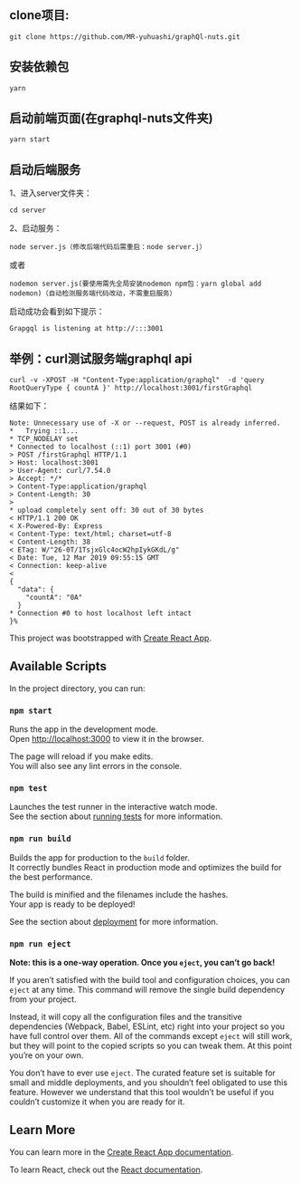 ## clone项目:
```
git clone https://github.com/MR-yuhuashi/graphQl-nuts.git
```

## 安装依赖包
```
yarn
```

## 启动前端页面(在graphql-nuts文件夹)
```
yarn start
```

## 启动后端服务
1、进入server文件夹：
```
cd server
```

2、启动服务：
```
node server.js（修改后端代码后需重启：node server.j）
```
或者
```
nodemon server.js(要使用需先全局安装nodemon npm包：yarn global add nodemon)（自动检测服务端代码改动，不需重启服务）
```

启动成功会看到如下提示：
```
Grapgql is listening at http://:::3001
```

## 举例：curl测试服务端graphql api
```
curl -v -XPOST -H "Content-Type:application/graphql"  -d 'query RootQueryType { countA }' http://localhost:3001/firstGraphql
```
结果如下：
```
Note: Unnecessary use of -X or --request, POST is already inferred.
*   Trying ::1...
* TCP_NODELAY set
* Connected to localhost (::1) port 3001 (#0)
> POST /firstGraphql HTTP/1.1
> Host: localhost:3001
> User-Agent: curl/7.54.0
> Accept: */*
> Content-Type:application/graphql
> Content-Length: 30
> 
* upload completely sent off: 30 out of 30 bytes
< HTTP/1.1 200 OK
< X-Powered-By: Express
< Content-Type: text/html; charset=utf-8
< Content-Length: 38
< ETag: W/"26-0T/1TsjxGlc4ocW2hpIykGKdL/g"
< Date: Tue, 12 Mar 2019 09:55:15 GMT
< Connection: keep-alive
< 
{
  "data": {
    "countA": "0A"
  }
* Connection #0 to host localhost left intact
}%

```







This project was bootstrapped with [Create React App](https://github.com/facebook/create-react-app).

## Available Scripts

In the project directory, you can run:

### `npm start`

Runs the app in the development mode.<br>
Open [http://localhost:3000](http://localhost:3000) to view it in the browser.

The page will reload if you make edits.<br>
You will also see any lint errors in the console.

### `npm test`

Launches the test runner in the interactive watch mode.<br>
See the section about [running tests](https://facebook.github.io/create-react-app/docs/running-tests) for more information.

### `npm run build`

Builds the app for production to the `build` folder.<br>
It correctly bundles React in production mode and optimizes the build for the best performance.

The build is minified and the filenames include the hashes.<br>
Your app is ready to be deployed!

See the section about [deployment](https://facebook.github.io/create-react-app/docs/deployment) for more information.

### `npm run eject`

**Note: this is a one-way operation. Once you `eject`, you can’t go back!**

If you aren’t satisfied with the build tool and configuration choices, you can `eject` at any time. This command will remove the single build dependency from your project.

Instead, it will copy all the configuration files and the transitive dependencies (Webpack, Babel, ESLint, etc) right into your project so you have full control over them. All of the commands except `eject` will still work, but they will point to the copied scripts so you can tweak them. At this point you’re on your own.

You don’t have to ever use `eject`. The curated feature set is suitable for small and middle deployments, and you shouldn’t feel obligated to use this feature. However we understand that this tool wouldn’t be useful if you couldn’t customize it when you are ready for it.

## Learn More

You can learn more in the [Create React App documentation](https://facebook.github.io/create-react-app/docs/getting-started).

To learn React, check out the [React documentation](https://reactjs.org/).
